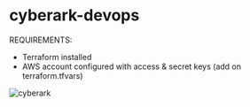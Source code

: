 # cyberark-devops

REQUIREMENTS:
- Terraform installed
- AWS account configured with access & secret keys (add on terraform.tfvars)


![cyberark](https://user-images.githubusercontent.com/29403409/170440792-b710716a-649d-45e6-a12b-7fbe244cad5e.png)
